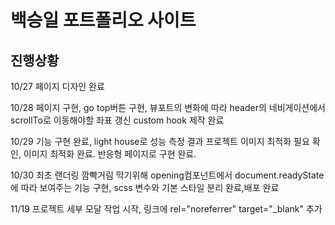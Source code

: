 # 백승일 포트폴리오 사이트

## 진행상황

10/27 페이지 디자인 완료

10/28 페이지 구현, go top버튼 구현, 뷰포트의 변화에 따라 header의 네비게이션에서 scrollTo로 이동해야할 좌표 갱신 custom hook 제작 완료

10/29 기능 구현 완료, light house로 성능 측정 결과 프로젝트 이미지 최적화 필요 확인, 이미지 최적화 완료. 반응형 페이지로 구현 완료.

10/30 최초 랜더링 깜빡거림 막기위해 opening컴포넌트에서 document.readyState에 따라 보여주는 기능 구현, scss 변수와 기본 스타일 분리 완료,배포 완료

11/19 프로젝트 세부 모달 작업 시작, 링크에 rel="noreferrer" target="_blank" 추가